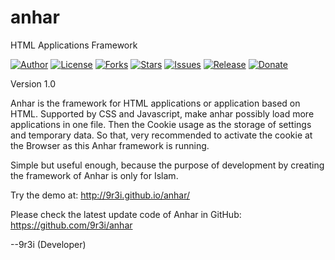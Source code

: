 # anhar
HTML Applications Framework

[![Author](https://img.shields.io/badge/author-9r3i-lightgrey.svg)](https://github.com/9r3i)
[![License](https://img.shields.io/github/license/9r3i/anhar.svg)](https://github.com/9r3i/anhar/blob/master/license.txt)
[![Forks](https://img.shields.io/github/forks/9r3i/anhar.svg)](https://github.com/9r3i/anhar/network)
[![Stars](https://img.shields.io/github/stars/9r3i/anhar.svg)](https://github.com/9r3i/anhar/stargazers)
[![Issues](https://img.shields.io/github/issues/9r3i/anhar.svg)](https://github.com/9r3i/anhar/issues)
[![Release](https://img.shields.io/github/release/9r3i/anhar.svg)](https://github.com/9r3i/anhar/releases)
[![Donate](https://img.shields.io/badge/paypal-donate-yellowgreen.svg)](https://www.paypal.com/cgi-bin/webscr?cmd=_donations&business=5VLYA8SDV3CTG&lc=ID&item_name=Software%20Developer&currency_code=USD&bn=PP%2dDonationsBF%3abtn_donateCC_LG%2egif%3aNonHosted "Donate")

Version 1.0

Anhar is the framework for HTML applications or application based on HTML. Supported by CSS and Javascript, make anhar possibly load more applications in one file.
Then the Cookie usage as the storage of settings and temporary data. So that, very recommended to activate the cookie at the Browser as this Anhar framework is running.

Simple but useful enough, because the purpose of development by creating the framework of Anhar is only for Islam.

Try the demo at: http://9r3i.github.io/anhar/

Please check the latest update code of Anhar in GitHub: https://github.com/9r3i/anhar

--9r3i (Developer)
